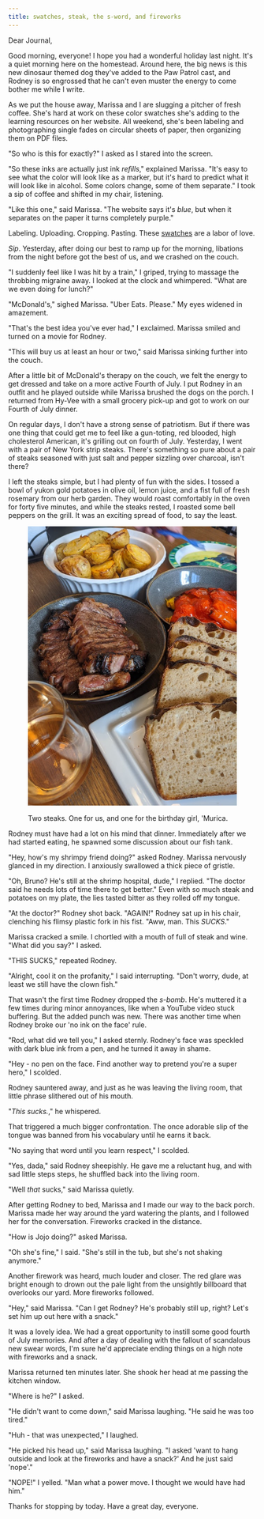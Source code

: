 ```yaml
---
title: swatches, steak, the s-word, and fireworks
---
```


Dear Journal,

Good morning, everyone!  I hope you had a wonderful holiday last
night.  It's a quiet morning here on the homestead.  Around here, the
big news is this new dinosaur themed dog they've added to the Paw
Patrol cast, and Rodney is so engrossed that he can't even muster the
energy to come bother me while I write.

As we put the house away, Marissa and I are slugging a pitcher of
fresh coffee.  She's hard at work on these color swatches she's adding
to the learning resources on her website.  All weekend, she's been
labeling and photographing single fades on circular sheets of paper,
then organizing them on PDF files.

"So who is this for exactly?" I asked as I stared into the screen.

"So these inks are actually just ink _refills_," explained Marissa.
"It's easy to see what the color will look like as a marker, but it's
hard to predict what it will look like in alcohol.  Some colors
change, some of them separate."  I took a sip of coffee and shifted in
my chair, listening.

"Like this one," said Marissa.  "The website says it's _blue_, but
when it separates on the paper it turns completely purple."

Labeling.  Uploading.  Cropping.  Pasting.  These [swatches] are a
labor of love.

_Sip_.  Yesterday, after doing our best to ramp up for the morning,
libations from the night before got the best of us, and we crashed on
the couch.

"I suddenly feel like I was hit by a train," I griped, trying to
massage the throbbing migraine away.  I looked at the clock and
whimpered.  "What are we even doing for lunch?"

"McDonald's," sighed Marissa.  "Uber Eats.  Please."  My eyes widened
in amazement.

"That's the best idea you've ever had," I exclaimed.  Marissa smiled
and turned on a movie for Rodney.

"This will buy us at least an hour or two," said Marissa sinking
further into the couch.

After a little bit of McDonald's therapy on the couch, we felt the
energy to get dressed and take on a more active Fourth of July.  I put
Rodney in an outfit and he played outside while Marissa brushed the
dogs on the porch.  I returned from Hy-Vee with a small grocery
pick-up and got to work on our Fourth of July dinner.

On regular days, I don't have a strong sense of patriotism.  But if
there was one thing that could get me to feel like a gun-toting, red
blooded, high cholesterol American, it's grilling out on fourth of
July.  Yesterday, I went with a pair of New York strip steaks.
There's something so pure about a pair of steaks seasoned with just
salt and pepper sizzling over charcoal, isn't there?

I left the steaks simple, but I had plenty of fun with the sides.  I
tossed a bowl of yukon gold potatoes in olive oil, lemon juice, and a
fist full of fresh rosemary from our herb garden.  They would roast
comfortably in the oven for forty five minutes, and while the steaks
rested, I roasted some bell peppers on the grill.  It was an exciting
spread of food, to say the least.

<figure>
  <a href="/images/fourth-of-july-feast.jpg">
    <img alt="fourth of july feast" src="/images/fourth-of-july-feast.jpg"/>
  </a>
  <figcaption>
    <p>Two steaks.  One for us, and one for the birthday girl, 'Murica.</p>
  </figcaption>
</figure>

Rodney must have had a lot on his mind that dinner.  Immediately after
we had started eating, he spawned some discussion about our fish tank.

"Hey, how's my shrimpy friend doing?" asked Rodney.  Marissa nervously
glanced in my direction.  I anxiously swallowed a thick piece of
gristle.

"Oh, Bruno?  He's still at the shrimp hospital, dude," I replied.
"The doctor said he needs lots of time there to get better."  Even
with so much steak and potatoes on my plate, the lies tasted bitter as
they rolled off my tongue.

"At the doctor?" Rodney shot back.  "AGAIN!"  Rodney sat up in his
chair, clenching his flimsy plastic fork in his fist.  "Aww, man.
This _SUCKS_."

Marissa cracked a smile.  I chortled with a mouth of full of steak and
wine.  "What did you say?" I asked.

"THIS SUCKS," repeated Rodney.

"Alright, cool it on the profanity," I said interrupting.  "Don't
worry, dude, at least we still have the clown fish."

That wasn't the first time Rodney dropped the _s-bomb_.  He's muttered
it a few times during minor annoyances, like when a YouTube video
stuck buffering.  But the added punch was new.  There was another time
when Rodney broke our 'no ink on the face' rule.

"Rod, what did we tell you," I asked sternly.  Rodney's face was
speckled with dark blue ink from a pen, and he turned it away in
shame.

"Hey - no pen on the face.  Find another way to pretend you're a super
hero," I scolded.

Rodney sauntered away, and just as he was leaving the living room,
that little phrase slithered out of his mouth.

"_This sucks._," he whispered.

That triggered a much bigger confrontation.  The once adorable slip of
the tongue was banned from his vocabulary until he earns it back.

"No saying that word until you learn respect," I scolded.

"Yes, dada," said Rodney sheepishly.  He gave me a reluctant hug, and
with sad little steps steps, he shuffled back into the living room.

"Well _that_ sucks," said Marissa quietly.

After getting Rodney to bed, Marissa and I made our way to the back
porch.  Marissa made her way around the yard watering the plants, and
I followed her for the conversation.  Fireworks cracked in the
distance.

"How is Jojo doing?" asked Marissa.

"Oh she's fine," I said.  "She's still in the tub, but she's not
shaking anymore."

Another firework was heard, much louder and closer.  The red glare was
bright enough to drown out the pale light from the unsightly billboard
that overlooks our yard.  More fireworks followed.

"Hey," said Marissa.  "Can I get Rodney?  He's probably still up,
right?  Let's set him up out here with a snack."

It was a lovely idea.  We had a great opportunity to instill some good
fourth of July memories.  And after a day of dealing with the fallout
of scandalous new swear words, I'm sure he'd appreciate ending things
on a high note with fireworks and a snack.

Marissa returned ten minutes later.  She shook her head at me passing
the kitchen window.

"Where is he?" I asked.

"He didn't want to come down," said Marissa laughing.  "He said he was
too tired."

"Huh - that was unexpected," I laughed.

"He picked his head up," said Marissa laughing.  "I asked 'want to
hang outside and look at the fireworks and have a snack?'  And he just
said 'nope'."

"NOPE!" I yelled.  "Man what a power move.  I thought we would have
had him."

Thanks for stopping by today.  Have a great day, everyone.

[swatches]: https://archive.alexrecker.com/astuary/pinata-inks.pdf
